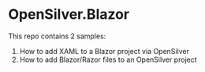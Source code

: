 # OpenSilver.Blazor
This repo contains 2 samples:

1. How to add XAML to a Blazor project via OpenSilver
2. How to add Blazor/Razor files to an OpenSilver project
